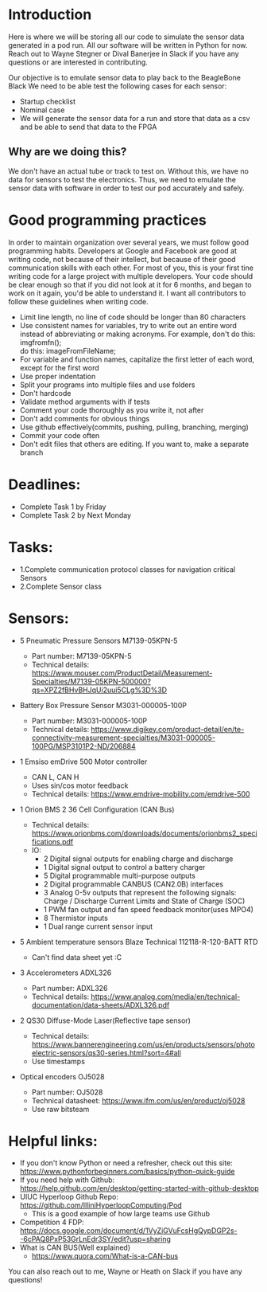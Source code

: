 # Introduction
Here is where we will be storing all our code to simulate the sensor data
generated in a pod run. All our software will be written in Python for now.
Reach out to Wayne Stegner or Dival Banerjee in Slack if you have any questions
or are interested in contributing.

Our objective is to emulate sensor data to play back to the BeagleBone Black
We need to be able test the following cases for each sensor:
- Startup checklist
- Nominal case
 - We will generate the sensor data for a run and store that data as a csv and be
    able to send that data to the FPGA

## Why are we doing this?
We don't have an actual tube or track to test on. Without this, we have no data
for sensors to test the electronics. Thus, we need to emulate the sensor data
with software in order to test our pod accurately and safely.

# Good programming practices
In order to maintain organization over several years, we must follow good
programming habits. Developers at Google and Facebook are good at writing code,
not because of their intellect, but because of their good communication skills
with each other. For most of you, this is your first tine writing code for a
large project with multiple developers. Your code should be clear enough so that
if you did not look at it for 6 months, and began to work on it again, you'd be
able to understand it. I want all contributors to follow these guidelines when
writing code.

- Limit line length, no line of code should be longer than 80 characters
- Use consistent names for variables, try to write out an entire word instead of
  abbreviating or making acronyms. For example,
    don't do this: imgfromfn();   
    do this: imageFromFileName;
- For variable and function names, capitalize the first letter of each word,
  except for the first word
- Use proper indentation
- Split your programs into multiple files and use folders
- Don't hardcode
- Validate method arguments with if tests
- Comment your code thoroughly as you write it, not after
- Don't add comments for obvious things
- Use github effectively(commits, pushing, pulling, branching, merging)
- Commit your code often
- Don't edit files that others are editing. If you want to, make a separate
  branch

# Deadlines:
- Complete Task 1 by Friday
- Complete Task 2 by Next Monday
# Tasks:
- 1.Complete communication protocol classes for navigation critical Sensors
- 2.Complete Sensor class
# Sensors:
- 5 Pneumatic Pressure Sensors M7139-05KPN-5
  - Part number: M7139-05KPN-5
  - Technical details:
    https://www.mouser.com/ProductDetail/Measurement-Specialties/M7139-05KPN-500000?qs=XPZ2fBHvBHJqUi2uui5CLg%3D%3D
- Battery Box Pressure Sensor M3031-000005-100P
  - Part number: M3031-000005-100P
  - Technical details:
  https://www.digikey.com/product-detail/en/te-connectivity-measurement-specialties/M3031-000005-100PG/MSP3101P2-ND/206884

- 1 Emsiso emDrive 500 Motor controller
  - CAN L, CAN H
  - Uses sin/cos motor feedback
  - Technical details: https://www.emdrive-mobility.com/emdrive-500
- 1 Orion BMS 2 36 Cell Configuration (CAN Bus)
  - Technical details:
    https://www.orionbms.com/downloads/documents/orionbms2_specifications.pdf
  - IO:
    - 2 Digital signal outputs for enabling charge and discharge
    - 1 Digital signal output to control a battery charger
    - 5 Digital programmable multi-purpose outputs
    - 2 Digital programmable CANBUS (CAN2.0B) interfaces
    - 3 Analog 0-5v outputs that represent the following signals:
      Charge / Discharge Current Limits and State of Charge (SOC)
    - 1 PWM fan output and fan speed feedback monitor(uses MPO4)
    - 8 Thermistor inputs
    - 1 Dual range current sensor input

- 5 Ambient temperature sensors Blaze Technical 112118-R-120-BATT RTD
  - Can't find data sheet yet :C
- 3 Accelerometers ADXL326
  - Part number: ADXL326
  - Technical details:
    https://www.analog.com/media/en/technical-documentation/data-sheets/ADXL326.pdf
- 2 QS30 Diffuse-Mode Laser(Reflective tape sensor)
  - Technical details:
    https://www.bannerengineering.com/us/en/products/sensors/photoelectric-sensors/qs30-series.html?sort=4#all
  - Use timestamps
- Optical encoders  OJ5028
  - Part number:  OJ5028
  - Technical datasheet:  https://www.ifm.com/us/en/product/oj5028
  - Use raw bitsteam

# Helpful links:
- If you don't know Python or need a refresher, check out this site:
  https://www.pythonforbeginners.com/basics/python-quick-guide
- If you need help with Github:
  https://help.github.com/en/desktop/getting-started-with-github-desktop
- UIUC Hyperloop Github Repo: https://github.com/IlliniHyperloopComputing/Pod
  - This is a good example of how large teams use Github
- Competition 4 FDP:
  https://docs.google.com/document/d/1VyZiGVuFcsHgQypDGP2s--6cPAQ8PxP53GrLnEdr3SY/edit?usp=sharing
- What is CAN BUS(Well explained)
  - https://www.quora.com/What-is-a-CAN-bus

You can also reach out to me, Wayne or Heath on Slack if you have any questions!
